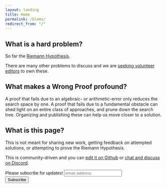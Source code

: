 ```yaml
---
layout: landing
title: Home
permalink: /blems/
redirect_from: "/"
---
```


## What is a hard problem?

So far the [Riemann Hypothesis](/blems/riemann/).

There are many other problems to discuss and we are [seeking volunteer editors](mailto:rcf@acm.org) to own these.

## What makes a Wrong Proof profound?

A proof that fails due to an algebraic- or arithmetic-error only reduces the search space by one.  A proof that fails due to a fundamental obstacle can shed light on an entire class of approaches, and prune down the search tree.  Organizing and publishing these can help us move closer to a solution.

## What is this page?

This is not meant for sharing new work, getting feedback on attempted solutions, or attempting to prove the Riemann Hypothesis.

This is community-driven and you can [edit it on Github](http://github.com/rfurman/pnphard/) or [chat and discuss on Discord](https://discord.gg/5aZ3VAB).


<!-- Begin MailChimp Signup Form -->
<link href="//cdn-images.mailchimp.com/embedcode/horizontal-slim-10_7.css" rel="stylesheet" type="text/css">
<style type="text/css">
        #mc_embed_signup{background:#fff; clear:left; font:14px Helvetica,Arial,sans-serif; width:100%;}
        /* Add your own MailChimp form style overrides in your site stylesheet or in this style block.
           We recommend moving this block and the preceding CSS link to the HEAD of your HTML file. */
</style>
<div id="mc_embed_signup">
<form action="https://pnphard.us19.list-manage.com/subscribe/post?u=daaba6aa0c88b742693651627&amp;id=9c3517edce" method="post" id="mc-embedded-subscribe-form" name="mc-embedded-subscribe-form" class="validate" target="_blank" novalidate>
    <div id="mc_embed_signup_scroll">
        <label for="mce-EMAIL">Please subscribe for updates!</label>
        <input type="email" value="" name="EMAIL" class="email" id="mce-EMAIL" placeholder="email address" required>
    <!-- real people should not fill this in and expect good things - do not remove this or risk form bot signups-->
    <div style="position: absolute; left: -5000px;" aria-hidden="true"><input type="text" name="b_daaba6aa0c88b742693651627_9c3517edce" tabindex="-1" value=""></div>
    <div class="clear"><input type="submit" value="Subscribe" name="subscribe" id="mc-embedded-subscribe" class="button"></div>
    </div>
</form>
</div>

<!--End mc_embed_signup-->

